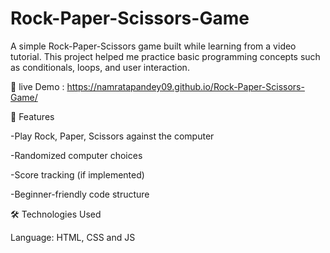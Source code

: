 # Rock-Paper-Scissors-Game
A simple Rock-Paper-Scissors game built while learning from a video tutorial. This project helped me practice basic programming concepts such as conditionals, loops, and user interaction.

🔗 live Demo :  https://namratapandey09.github.io/Rock-Paper-Scissors-Game/

🚀 Features

-Play Rock, Paper, Scissors against the computer

-Randomized computer choices

-Score tracking (if implemented)

-Beginner-friendly code structure

🛠️ Technologies Used

Language: HTML, CSS and JS
